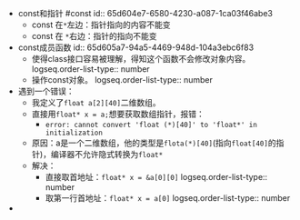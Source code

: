 - const和指针 #const
  id:: 65d604e7-6580-4230-a087-1ca03f46abe3
	- const 在`*`左边：指针指向的内容不能变
	- const 在 `*`右边：指针的指向不能变
- const成员函数
  id:: 65d605a7-94a5-4469-948d-104a3ebc6f83
	- 使得class接口容易被理解，得知这个函数不会修改对象内容。
	  logseq.order-list-type:: number
	- 操作const对象。
	  logseq.order-list-type:: number
- 遇到一个错误：
	- 我定义了`float a[2][40]`二维数组。
	- 直接用`float* x = a;`想要获取数组指针，报错：
		- `error: cannot convert 'float (*)[40]' to 'float*' in initialization`
	- 原因：a是一个二维数组，他的类型是`flota(*)[40]`(指向`float[40]`的指针)，编译器不允许隐式转换为`float*`
	- 解决：
		- 直接取首地址：`float* x = &a[0][0]`
		  logseq.order-list-type:: number
		- 取第一行首地址：`float* x = a[0]`
		  logseq.order-list-type:: number
-